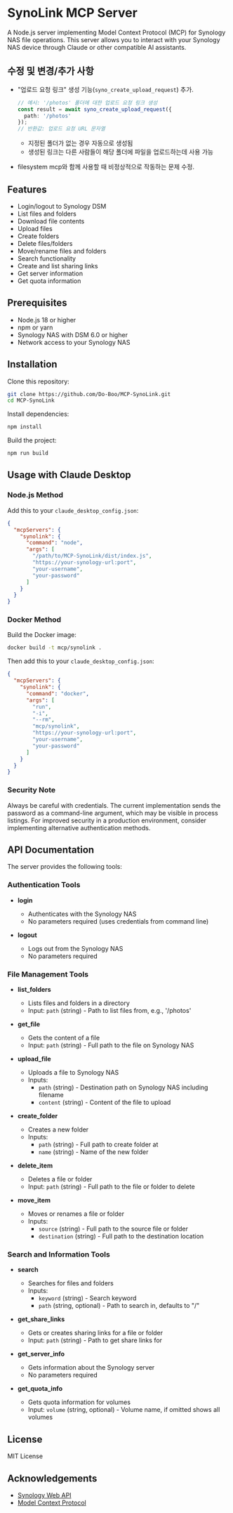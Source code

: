 # SynoLink MCP Server

A Node.js server implementing Model Context Protocol (MCP) for Synology NAS file operations. This server allows you to interact with your Synology NAS device through Claude or other compatible AI assistants.

## 수정 및 변경/추가 사항

- "업로드 요청 링크" 생성 기능(`syno_create_upload_request`) 추가.
  ```typescript
  // 예시: '/photos' 폴더에 대한 업로드 요청 링크 생성
  const result = await syno_create_upload_request({
    path: '/photos'
  });
  // 반환값: 업로드 요청 URL 문자열
  ```
  - 지정된 폴더가 없는 경우 자동으로 생성됨
  - 생성된 링크는 다른 사람들이 해당 폴더에 파일을 업로드하는데 사용 가능

- filesystem mcp와 함께 사용할 때 비정상적으로 작동하는 문제 수정.

## Features

- Login/logout to Synology DSM
- List files and folders
- Download file contents
- Upload files
- Create folders
- Delete files/folders
- Move/rename files and folders
- Search functionality
- Create and list sharing links
- Get server information
- Get quota information

## Prerequisites

- Node.js 18 or higher
- npm or yarn
- Synology NAS with DSM 6.0 or higher
- Network access to your Synology NAS

## Installation

Clone this repository:

```bash
git clone https://github.com/Do-Boo/MCP-SynoLink.git
cd MCP-SynoLink
```

Install dependencies:

```bash
npm install
```

Build the project:

```bash
npm run build
```

## Usage with Claude Desktop

### Node.js Method

Add this to your `claude_desktop_config.json`:

```json
{
  "mcpServers": {
    "synolink": {
      "command": "node",
      "args": [
        "/path/to/MCP-SynoLink/dist/index.js",
        "https://your-synology-url:port",
        "your-username",
        "your-password"
      ]
    }
  }
}
```

### Docker Method

Build the Docker image:

```bash
docker build -t mcp/synolink .
```

Then add this to your `claude_desktop_config.json`:

```json
{
  "mcpServers": {
    "synolink": {
      "command": "docker",
      "args": [
        "run",
        "-i",
        "--rm",
        "mcp/synolink",
        "https://your-synology-url:port",
        "your-username",
        "your-password"
      ]
    }
  }
}
```

### Security Note

Always be careful with credentials. The current implementation sends the password as a command-line argument, which may be visible in process listings. For improved security in a production environment, consider implementing alternative authentication methods.

## API Documentation

The server provides the following tools:

### Authentication Tools

- **login**
  - Authenticates with the Synology NAS
  - No parameters required (uses credentials from command line)

- **logout**
  - Logs out from the Synology NAS
  - No parameters required

### File Management Tools

- **list_folders**
  - Lists files and folders in a directory
  - Input: `path` (string) - Path to list files from, e.g., '/photos'

- **get_file**
  - Gets the content of a file
  - Input: `path` (string) - Full path to the file on Synology NAS

- **upload_file**
  - Uploads a file to Synology NAS
  - Inputs:
    - `path` (string) - Destination path on Synology NAS including filename
    - `content` (string) - Content of the file to upload

- **create_folder**
  - Creates a new folder
  - Inputs:
    - `path` (string) - Full path to create folder at
    - `name` (string) - Name of the new folder

- **delete_item**
  - Deletes a file or folder
  - Input: `path` (string) - Full path to the file or folder to delete

- **move_item**
  - Moves or renames a file or folder
  - Inputs:
    - `source` (string) - Full path to the source file or folder
    - `destination` (string) - Full path to the destination location

### Search and Information Tools

- **search**
  - Searches for files and folders
  - Inputs:
    - `keyword` (string) - Search keyword
    - `path` (string, optional) - Path to search in, defaults to "/"

- **get_share_links**
  - Gets or creates sharing links for a file or folder
  - Input: `path` (string) - Path to get share links for

- **get_server_info**
  - Gets information about the Synology server
  - No parameters required

- **get_quota_info**
  - Gets quota information for volumes
  - Input: `volume` (string, optional) - Volume name, if omitted shows all volumes

## License

MIT License

## Acknowledgements

- [Synology Web API](https://global.download.synology.com/download/Document/Software/DeveloperGuide/Package/FileStation/All/enu/Synology_File_Station_API_Guide.pdf)
- [Model Context Protocol](https://modelcontextprotocol.io/)
